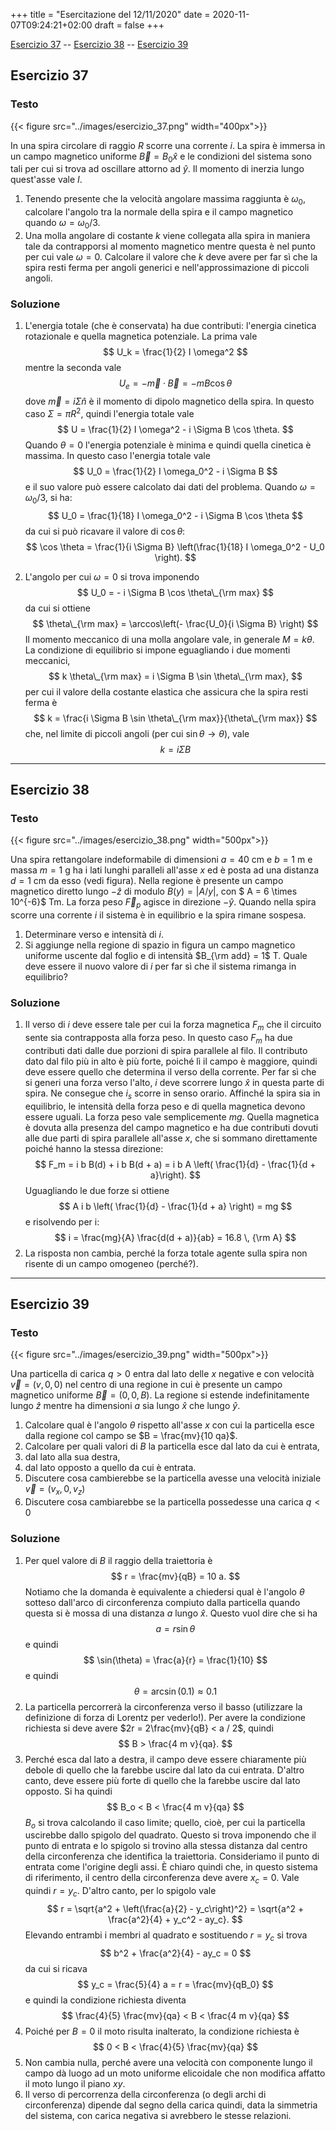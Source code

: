+++
title = "Esercitazione del 12/11/2020"
date = 2020-11-07T09:24:21+02:00
draft = false
+++

[Esercizio 37](#esercizio-37) -- [Esercizio 38](#esercizio-38) -- [Esercizio 39](#esercizio-39)

## Esercizio 37

### Testo

{{< figure src="../images/esercizio_37.png" width="400px">}}

In una spira circolare di raggio $R$ scorre una corrente $i$. La spira è immersa in un campo magnetico uniforme $\vec{B} = B_0 \hat{x}$ e le condizioni del sistema sono tali per cui si trova ad oscillare attorno ad $\hat{y}$. Il momento di inerzia lungo quest'asse vale $I$.

1. Tenendo presente che la velocità angolare massima raggiunta è $\omega_0$, calcolare l'angolo tra la normale della spira e il campo magnetico quando $\omega = \omega_0 / 3$.
2. Una molla angolare di costante $k$ viene collegata alla spira in maniera tale da contrapporsi al momento magnetico mentre questa è nel punto per cui vale $\omega = 0$. Calcolare il valore che $k$ deve avere per far sì che la spira resti ferma per angoli generici e nell'approssimazione di piccoli angoli.

### Soluzione

1. L'energia totale (che è conservata) ha due contributi: l'energia cinetica rotazionale e quella magnetica potenziale. La prima vale
$$
U_k = \frac{1}{2} I \omega^2
$$
mentre la seconda vale
$$
U_e = - \vec{m} \cdot \vec{B} = - m B \cos \theta
$$
dove $\vec{m} = i \Sigma \hat{n}$ è il momento di dipolo magnetico della spira. In questo caso $\Sigma = \pi R^2$, quindi l'energia totale vale
$$
U = \frac{1}{2} I \omega^2 - i \Sigma B \cos \theta.
$$
Quando $\theta = 0$ l'energia potenziale è minima e quindi quella cinetica è massima. In questo caso l'energia totale vale
$$
U_0 = \frac{1}{2} I \omega_0^2 - i \Sigma B
$$
e il suo valore può essere calcolato dai dati del problema. Quando $\omega = \omega_0 / 3$, si ha:
$$
U_0 = \frac{1}{18} I \omega_0^2 - i \Sigma B \cos \theta
$$
da cui si può ricavare il valore di $\cos \theta$:
$$
\cos \theta = \frac{1}{i \Sigma B} \left(\frac{1}{18} I \omega_0^2 -  U_0 \right).
$$

2. L'angolo per cui $\omega = 0$ si trova imponendo
$$
U_0 = - i \Sigma B \cos \theta\_{\rm max}
$$
da cui si ottiene
$$
\theta\_{\rm max} = \arccos\left(- \frac{U_0}{i \Sigma B} \right)
$$
Il momento meccanico di una molla angolare vale, in generale $M = k \theta$. La condizione di equilibrio si impone eguagliando i due momenti meccanici,
$$
k \theta\_{\rm max} = i \Sigma B \sin \theta\_{\rm max},
$$
per cui il valore della costante elastica che assicura che la spira resti ferma è
$$
k = \frac{i \Sigma B \sin \theta\_{\rm max}}{\theta\_{\rm max}}
$$
che, nel limite di piccoli angoli (per cui $\sin \theta \to \theta$), vale
$$
k = i \Sigma B
$$

---

## Esercizio 38

### Testo

{{< figure src="../images/esercizio_38.png" width="500px">}}

Una spira rettangolare indeformabile di dimensioni $a = 40$ cm e $b = 1$ m e massa $m = 1$ g ha i lati lunghi paralleli all'asse $x$ ed è posta ad una distanza $d = 1$ cm da esso (vedi figura). Nella regione è presente un campo magnetico diretto lungo $-\hat{z}$ di modulo $B(y) = |A / y|$, con $ A = 6 \times 10^{-6}$ Tm.  La forza peso $\vec{F}_p$ agisce in direzione $-\hat{y}$. Quando nella spira scorre una corrente $i$ il sistema è in equilibrio e la spira rimane sospesa.

1. Determinare verso e intensità di $i$.
2. Si aggiunge nella regione di spazio in figura un campo magnetico uniforme uscente dal foglio e di intensità $B_{\rm add} = 1$ T. Quale deve essere il nuovo valore di $i$ per far sì che il sistema rimanga in equilibrio?

### Soluzione

1. Il verso di $i$ deve essere tale per cui la forza magnetica $F_m$ che il circuito sente sia contrapposta alla forza peso. In questo caso $F_m$ ha due contributi dati dalle due porzioni di spira parallele al filo. Il contributo dato dal filo più in alto è più forte, poiché lì il campo è maggiore, quindi deve essere quello che determina il verso della corrente. Per far sì che si generi una forza verso l'alto, $i$ deve scorrere lungo $\hat{x}$ in questa parte di spira. Ne consegue che $i_s$ scorre in senso orario.
Affinché la spira sia in equilibrio, le intensità della forza peso e di quella magnetica devono essere uguali. La forza peso vale semplicemente $mg$. Quella magnetica è dovuta alla presenza del campo magnetico e ha due contributi dovuti alle due parti di spira parallele all'asse $x$, che si sommano direttamente poiché hanno la stessa direzione:
$$
F_m = i b B(d) + i b B(d + a) = i b A \left( \frac{1}{d} - \frac{1}{d + a}\right).
$$
Uguagliando le due forze si ottiene
$$
 A i b \left( \frac{1}{d} - \frac{1}{d + a} \right) = mg
$$
e risolvendo per i:
$$
i = \frac{mg}{A} \frac{d(d + a)}{ab} = 16.8 \, {\rm A}
$$
2. La risposta non cambia, perché la forza totale agente sulla spira non risente di un campo omogeneo (perché?).

---

## Esercizio 39

### Testo

{{< figure src="../images/esercizio_39.png" width="500px">}}

Una particella di carica $q > 0$ entra dal lato delle $x$ negative e con velocità $\vec{v} = (v, 0, 0)$ nel centro di una regione in cui è presente un campo magnetico uniforme $\vec{B} = (0, 0, B)$. La regione si estende indefinitamente lungo $\hat{z}$ mentre ha dimensioni $a$ sia lungo $\hat{x}$ che lungo $\hat{y}$.

1. Calcolare qual è l'angolo $\theta$ rispetto all'asse $x$ con cui la particella esce dalla regione col campo se $B = \frac{mv}{10 qa}$.
2. Calcolare per quali valori di $B$ la particella esce dal lato da cui è entrata,
3. dal lato alla sua destra,
4. dal lato opposto a quello da cui è entrata.
5. Discutere cosa cambierebbe se la particella avesse una velocità iniziale $\vec{v} = (v_x, 0, v_z)$
6. Discutere cosa cambiarebbe se la particella possedesse una carica $q < 0$

### Soluzione

1. Per quel valore di $B$ il raggio della traiettoria è
$$
r = \frac{mv}{qB} = 10 a.
$$
Notiamo che la domanda è equivalente a chiedersi qual è l'angolo $\theta$ sotteso dall'arco di circonferenza compiuto dalla particella quando questa si è mossa di una distanza $a$ lungo $\hat{x}$. Questo vuol dire che si ha
$$
a = r \sin \theta
$$
e quindi
$$
\sin(\theta) = \frac{a}{r} = \frac{1}{10}
$$
e quindi
$$
\theta = \arcsin(0.1) \approx 0.1
$$
2. La particella percorrerà la circonferenza verso il basso (utilizzare la definizione di forza di Lorentz per vederlo!). Per avere la condizione richiesta si deve avere $2r = 2\frac{mv}{qB} < a / 2$, quindi
$$
B > \frac{4 m v}{qa}.
$$
3. Perché esca dal lato a destra, il campo deve essere chiaramente più debole di quello che la farebbe uscire dal lato da cui entrata. D'altro canto, deve essere più forte di quello che la farebbe uscire dal lato opposto. Si ha quindi
$$
B_o < B < \frac{4 m v}{qa}
$$
$B_o$ si trova calcolando il caso limite; quello, cioè, per cui la particella uscirebbe dallo spigolo del quadrato. Questo si trova imponendo che il punto di entrata e lo spigolo si trovino alla stessa distanza dal centro della circonferenza che identifica la traiettoria. Consideriamo il punto di entrata come l'origine degli assi. È chiaro quindi che, in questo sistema di riferimento, il centro della circonferenza deve avere $x_c = 0$. Vale quindi $r = y_c$. D'altro canto, per lo spigolo vale
$$
r = \sqrt{a^2 + \left(\frac{a}{2} - y_c\right)^2} = \sqrt{a^2 + \frac{a^2}{4} + y_c^2 - ay_c}.
$$
Elevando entrambi i membri al quadrato e sostituendo $r = y_c$ si trova
$$
b^2 + \frac{a^2}{4} - ay_c = 0
$$
da cui si ricava
$$
y_c = \frac{5}{4} a = r = \frac{mv}{qB_0}
$$
e quindi la condizione richiesta diventa
$$
\frac{4}{5} \frac{mv}{qa} < B < \frac{4 m v}{qa}
$$
4. Poiché per $B = 0$ il moto risulta inalterato, la condizione richiesta è
$$
0 < B < \frac{4}{5} \frac{mv}{qa}
$$
5. Non cambia nulla, perché avere una velocità con componente lungo il campo dà luogo ad un moto uniforme elicoidale che non modifica affatto il moto lungo il piano $xy$.
6. Il verso di percorrenza della circonferenza (o degli archi di circonferenza) dipende dal segno della carica quindi, data la simmetria del sistema, con carica negativa si avrebbero le stesse relazioni.
